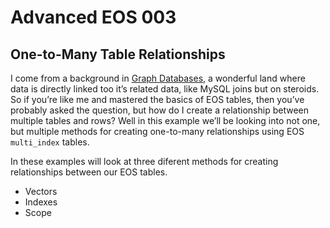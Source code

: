 # Advanced EOS 003
## One-to-Many Table Relationships
I come from a background in [Graph Databases](https://neo4j.com/developer/graph-database/), a wonderful land where data is directly linked too it’s related data, like MySQL joins but on steroids. So if you’re like me and mastered the basics of EOS tables, then you’ve probably asked the question, but how do I create a relationship between multiple tables and rows? Well in this example we’ll be looking into not one, but multiple methods for creating one-to-many relationships using EOS `multi_index` tables.

In these examples will look at three diferent methods for creating relationships between our EOS tables.
- Vectors
- Indexes
- Scope